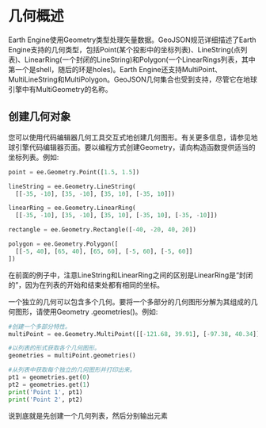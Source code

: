# 几何概述

Earth Engine使用Geometry类型处理矢量数据。GeoJSON规范详细描述了Earth Engine支持的几何类型，包括Point(某个投影中的坐标列表)、LineString(点列表)、LinearRing(一个封闭的LineString)和Polygon(一个LinearRings列表，其中第一个是shell，随后的环是holes)。Earth Engine还支持MultiPoint、MultiLineString和MultiPolygon。GeoJSON几何集合也受到支持，尽管它在地球引擎中有MultiGeometry的名称。

## 创建几何对象



您可以使用代码编辑器几何工具交互式地创建几何图形。有关更多信息，请参见地球引擎代码编辑器页面。要以编程方式创建Geometry，请向构造函数提供适当的坐标列表。例如:

```python
point = ee.Geometry.Point([1.5, 1.5])

lineString = ee.Geometry.LineString(
  [[-35, -10], [35, -10], [35, 10], [-35, 10]])

linearRing = ee.Geometry.LinearRing(
  [[-35, -10], [35, -10], [35, 10], [-35, 10], [-35, -10]])

rectangle = ee.Geometry.Rectangle([-40, -20, 40, 20])

polygon = ee.Geometry.Polygon([
  [[-5, 40], [65, 40], [65, 60], [-5, 60], [-5, 60]]
])
```



在前面的例子中，注意LineString和LinearRing之间的区别是LinearRing是“封闭的”，因为在列表的开始和结束处都有相同的坐标。

一个独立的几何可以包含多个几何。要将一个多部分的几何图形分解为其组成的几何图形，请使用Geometry .geometries()。例如:



```python
#创建一个多部分特性。
multiPoint = ee.Geometry.MultiPoint([[-121.68, 39.91], [-97.38, 40.34]])

#以列表的形式获取各个几何图形。
geometries = multiPoint.geometries()

#从列表中获取每个独立的几何图形并打印出来。
pt1 = geometries.get(0)
pt2 = geometries.get(1)
print('Point 1', pt1)
print('Point 2', pt2)
```

说到底就是先创建一个几何列表，然后分别输出元素

